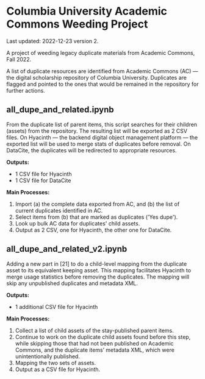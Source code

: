 # Columbia University Academic Commons Weeding Project
Last updated: 2022-12-23 version 2.

A project of weeding legacy duplicate materials from Academic Commons, Fall 2022.

A list of duplicate resources are identified from Academic Commons (AC) — the digital scholarship repository of Columbia University. Duplicates are flagged and pointed to the ones that would be remained in the repository for further actions.

## all_dupe_and_related.ipynb

From the duplicate list of parent items, this script searches for their children (assets) from the repository. The resulting list will be exported as 2 CSV files. On Hyacinth — the backend digital object management platform — the exported list will be used to merge stats of duplicates before removal. On DataCite, the duplicates will be redirected to appropriate resources.

**Outputs:**
- 1 CSV file for Hyacinth
- 1 CSV file for DataCite

**Main Processes:**
1. Import (a) the complete data exported from AC, and (b) the list of current duplicates identified in AC.
2. Select items from (b) that are marked as duplicates ('Yes dupe').
3. Look up bulk AC data for duplicates' child assets.
4. Output as 2 CSV, one for Hyacinth, the other one for DataCite.

## all_dupe_and_related_v2.ipynb

Adding a new part in [21] to do a child-level mapping from the duplicate asset to its equivalent keeping asset. This mapping facilitates Hyacinth to merge usage statistics before removing the duplicates. The mapping will skip any unpublished duplicates and metadata XML.

**Outputs:**
- 1 additional CSV file for Hyacinth

**Main Processes:**
1. Collect a list of child assets of the stay-published parent items.
2. Continue to work on the duplicate child assets found before this step, while skipping those that had not been published on Academic Commons, and the duplicate items’ metadata XML, which were unintentionally published.
3. Mapping the two sets of assets.
4. Output as a CSV file for Hyacinth.
